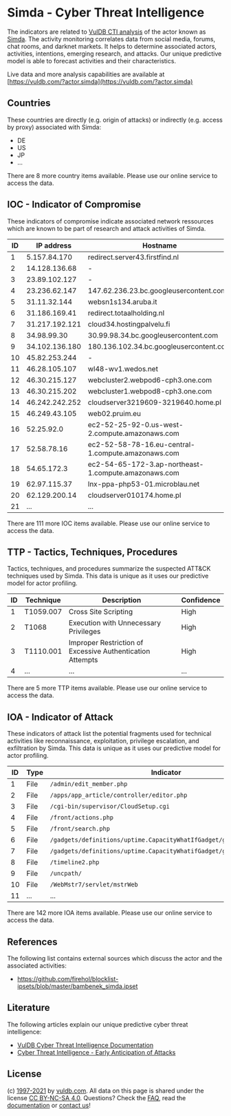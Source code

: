 # Simda - Cyber Threat Intelligence

The indicators are related to [VulDB CTI analysis](https://vuldb.com/?doc.cti) of the actor known as [Simda](https://vuldb.com/?actor.simda). The activity monitoring correlates data from social media, forums, chat rooms, and darknet markets. It helps to determine associated actors, activities, intentions, emerging research, and attacks. Our unique predictive model is able to forecast activities and their characteristics.

Live data and more analysis capabilities are available at [https://vuldb.com/?actor.simda](https://vuldb.com/?actor.simda)

## Countries

These countries are directly (e.g. origin of attacks) or indirectly (e.g. access by proxy) associated with Simda:

* DE
* US
* JP
* ...

There are 8 more country items available. Please use our online service to access the data.

## IOC - Indicator of Compromise

These indicators of compromise indicate associated network ressources which are known to be part of research and attack activities of Simda.

ID | IP address | Hostname | Confidence
-- | ---------- | -------- | ----------
1 | 5.157.84.170 | redirect.server43.firstfind.nl | High
2 | 14.128.136.68 | - | High
3 | 23.89.102.127 | - | High
4 | 23.236.62.147 | 147.62.236.23.bc.googleusercontent.com | Medium
5 | 31.11.32.144 | websn1s134.aruba.it | High
6 | 31.186.169.41 | redirect.totaalholding.nl | High
7 | 31.217.192.121 | cloud34.hostingpalvelu.fi | High
8 | 34.98.99.30 | 30.99.98.34.bc.googleusercontent.com | Medium
9 | 34.102.136.180 | 180.136.102.34.bc.googleusercontent.com | Medium
10 | 45.82.253.244 | - | High
11 | 46.28.105.107 | wl48-wv1.wedos.net | High
12 | 46.30.215.127 | webcluster2.webpod6-cph3.one.com | High
13 | 46.30.215.202 | webcluster1.webpod8-cph3.one.com | High
14 | 46.242.242.252 | cloudserver3219609-3219640.home.pl | High
15 | 46.249.43.105 | web02.pruim.eu | High
16 | 52.25.92.0 | ec2-52-25-92-0.us-west-2.compute.amazonaws.com | Medium
17 | 52.58.78.16 | ec2-52-58-78-16.eu-central-1.compute.amazonaws.com | Medium
18 | 54.65.172.3 | ec2-54-65-172-3.ap-northeast-1.compute.amazonaws.com | Medium
19 | 62.97.115.37 | lnx-ppa-php53-01.microblau.net | High
20 | 62.129.200.14 | cloudserver010174.home.pl | High
21 | ... | ... | ...

There are 111 more IOC items available. Please use our online service to access the data.

## TTP - Tactics, Techniques, Procedures

Tactics, techniques, and procedures summarize the suspected ATT&CK techniques used by Simda. This data is unique as it uses our predictive model for actor profiling.

ID | Technique | Description | Confidence
-- | --------- | ----------- | ----------
1 | T1059.007 | Cross Site Scripting | High
2 | T1068 | Execution with Unnecessary Privileges | High
3 | T1110.001 | Improper Restriction of Excessive Authentication Attempts | High
4 | ... | ... | ...

There are 5 more TTP items available. Please use our online service to access the data.

## IOA - Indicator of Attack

These indicators of attack list the potential fragments used for technical activities like reconnaissance, exploitation, privilege escalation, and exfiltration by Simda. This data is unique as it uses our predictive model for actor profiling.

ID | Type | Indicator | Confidence
-- | ---- | --------- | ----------
1 | File | `/admin/edit_member.php` | High
2 | File | `/apps/app_article/controller/editor.php` | High
3 | File | `/cgi-bin/supervisor/CloudSetup.cgi` | High
4 | File | `/front/actions.php` | High
5 | File | `/front/search.php` | High
6 | File | `/gadgets/definitions/uptime.CapacityWhatIfGadget/getmetrics.php` | High
7 | File | `/gadgets/definitions/uptime.CapacityWhatifGadget/getxenmetrics.php` | High
8 | File | `/timeline2.php` | High
9 | File | `/uncpath/` | Medium
10 | File | `/WebMstr7/servlet/mstrWeb` | High
11 | ... | ... | ...

There are 142 more IOA items available. Please use our online service to access the data.

## References

The following list contains external sources which discuss the actor and the associated activities:

* https://github.com/firehol/blocklist-ipsets/blob/master/bambenek_simda.ipset

## Literature

The following articles explain our unique predictive cyber threat intelligence:

* [VulDB Cyber Threat Intelligence Documentation](https://vuldb.com/?doc.cti)
* [Cyber Threat Intelligence - Early Anticipation of Attacks](https://www.scip.ch/en/?labs.20201022)

## License

(c) [1997-2021](https://vuldb.com/?doc.changelog) by [vuldb.com](https://vuldb.com/?doc.about). All data on this page is shared under the license [CC BY-NC-SA 4.0](https://creativecommons.org/licenses/by-nc-sa/4.0/). Questions? Check the [FAQ](https://vuldb.com/?doc.faq), read the [documentation](https://vuldb.com/?doc) or [contact us](https://vuldb.com/?contact)!
